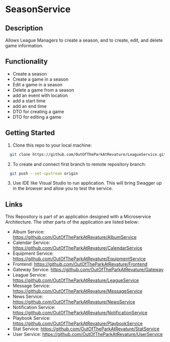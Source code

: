 # SeasonService
## Description
Allows League Managers to create a season, and to create, edit, and delete game information.

## Functionality
* Create a season
* Create a game in a season
* Edit a game in a season
* Delete a game from a season
* add an event with location
* add a start time
* add an end time
* DTO for creating a game
* DTO for editing a game

## Getting Started
1. Clone this repo to your local machine:
```bash
  git clone https://github.com/OutOfTheParkAtRevature/LeagueService.git
```
2. To create and connect first branch to remote repository branch:
```bash
  git push --set-upstream origin
```
3. Use IDE like Visual Studio to run application. This will bring Swagger up in the browser and allow you to test the service.

## Links
This Repository is part of an application designed with a Microservice Architecture. The other parts of the application are listed below:

* Album Service: https://github.com/OutOfTheParkAtRevature/AlbumService
* Calendar Service: https://github.com/OutOfTheParkAtRevature/CalendarService
* Equipment Service: https://github.com/OutOfTheParkAtRevature/EquipmentService
* Frontend: https://github.com/OutOfTheParkAtRevature/Frontend
* Gateway Service: https://github.com/OutOfTheParkAtRevature/Gateway
* League Service: https://github.com/OutOfTheParkAtRevature/LeagueService
* Message Service: https://github.com/OutOfTheParkAtRevature/MessageService
* News Service: https://github.com/OutOfTheParkAtRevature/NewsService
* Notification Service: https://github.com/OutOfTheParkAtRevature/NotificationService
* Playbook Service: https://github.com/OutOfTheParkAtRevature/PlaybookService
* Stat Service: https://github.com/OutOfTheParkAtRevature/StatService
* User Service: https://github.com/OutOfTheParkAtRevature/UserService

